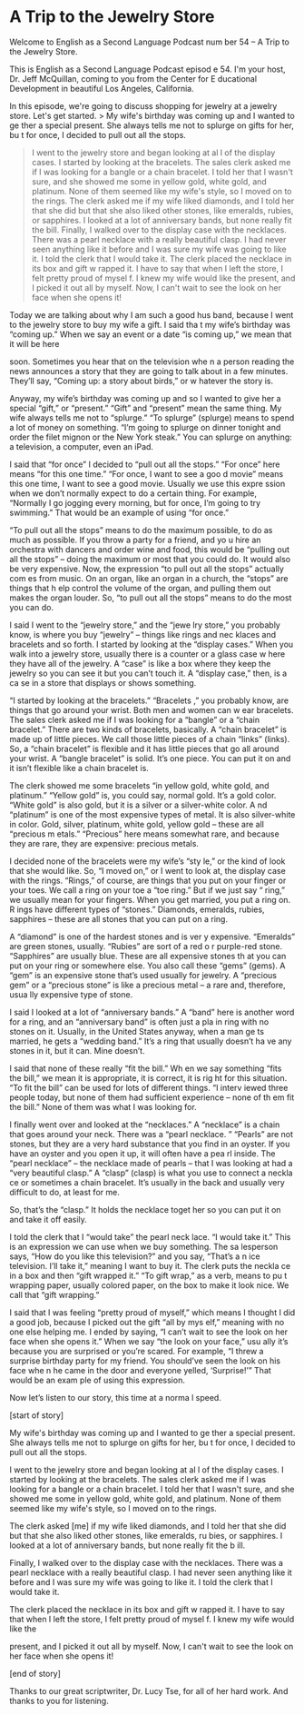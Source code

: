 # A Trip to the Jewelry Store

Welcome to English as a Second Language Podcast num ber 54 – A Trip to the Jewelry Store.

This is English as a Second Language Podcast episod e 54. I'm your host, Dr. Jeff McQuillan, coming to you from the Center for E ducational Development in beautiful Los Angeles, California.

In this episode, we're going to discuss shopping for jewelry at a jewelry store. Let's get started. > My wife's birthday was coming up and I wanted to ge ther a special present. She always tells me not to splurge on gifts for her, bu t for once, I decided to pull out all the stops.
> I went to the jewelry store and began looking at al l of the display cases. I started by looking at the bracelets. The sales clerk asked me if I was looking for a bangle or a chain bracelet. I told her that I wasn't sure,  and she showed me some in yellow gold, white gold, and platinum. None of them  seemed like my wife's style, so I moved on to the rings.
> The clerk asked me if my wife liked diamonds, and I  told her that she did but that she also liked other stones, like emeralds, rubies,  or sapphires. I looked at a lot of anniversary bands, but none really fit the bill.
> Finally, I walked over to the display case with the  necklaces. There was a pearl necklace with a really beautiful clasp. I had never  seen anything like it before and I was sure my wife was going to like it. I told the  clerk that I would take it.
> The clerk placed the necklace in its box and gift w rapped it. I have to say that when I left the store, I felt pretty proud of mysel f. I knew my wife would like the present, and I picked it out all by myself. Now, I can't wait to see the look on her face when she opens it!

Today we are talking about why I am such a good hus band, because I went to the jewelry store to buy my wife a gift. I said tha t my wife’s birthday was “coming up.” When we say an event or a date “is coming up,”  we mean that it will be here

soon. Sometimes you hear that on the television whe n a person reading the news announces a story that they are going to talk about in a few minutes. They’ll say, “Coming up: a story about birds,” or w hatever the story is.

Anyway, my wife’s birthday was coming up and so I wanted to give her a special “gift,” or “present.” “Gift” and “present” mean the  same thing. My wife always tells me not to “splurge.” “To splurge” (splurge) means to spend a lot of money on something. “I’m going to splurge on dinner tonight and order the filet mignon or the New York steak.” You can splurge on anything: a  television, a computer, even an iPad.

I said that “for once” I decided to “pull out all the stops.” “For once” here means “for this one time.” “For once, I want to see a goo d movie” means this one time, I want to see a good movie. Usually we use this expre ssion when we don’t normally expect to do a certain thing. For example,  “Normally I go jogging every morning, but for once, I’m going to try swimming.” That would be an example of using “for once.”

“To pull out all the stops” means to do the maximum  possible, to do as much as possible. If you throw a party for a friend, and yo u hire an orchestra with dancers and order wine and food, this would be “pulling out  all the stops” – doing the maximum or most that you could do. It would also be  very expensive. Now, the expression “to pull out all the stops” actually com es from music. On an organ, like an organ in a church, the “stops” are things that h elp control the volume of the organ, and pulling them out makes the organ louder.  So, “to pull out all the stops” means to do the most you can do.

I said I went to the “jewelry store,” and the “jewe lry store,” you probably know, is where you buy “jewelry” – things like rings and nec klaces and bracelets and so forth. I started by looking at the “display cases.”  When you walk into a jewelry store, usually there is a counter or a glass case w here they have all of the jewelry. A “case” is like a box where they keep the  jewelry so you can see it but you can’t touch it. A “display case,” then, is a ca se in a store that displays or shows something.

“I started by looking at the bracelets.” “Bracelets ,” you probably know, are things that go around your wrist. Both men and women can w ear bracelets. The sales clerk asked me if I was looking for a “bangle” or a  “chain bracelet.” There are two kinds of bracelets, basically. A “chain bracelet” is made up of little pieces. We call those little pieces of a chain “links” (links). So,  a “chain bracelet” is flexible and it has little pieces that go all around your wrist. A “bangle bracelet” is solid. It’s one piece. You can put it on and it isn’t flexible like  a chain bracelet is.

 The clerk showed me some bracelets “in yellow gold,  white gold, and platinum.” “Yellow gold” is, you could say, normal gold. It’s a gold color. “White gold” is also gold, but it is a silver or a silver-white color. A nd “platinum” is one of the most expensive types of metal. It is also silver-white in color. Gold, silver, platinum, white gold, yellow gold – these are all “precious m etals.” “Precious” here means somewhat rare, and because they are rare, they are expensive: precious metals.

I decided none of the bracelets were my wife’s “sty le,” or the kind of look that she would like. So, “I moved on,” or I went to look at,  the display case with the rings. “Rings,” of course, are things that you put on your  finger or your toes. We call a ring on your toe a “toe ring.” But if we just say “ ring,” we usually mean for your fingers. When you get married, you put a ring on. R ings have different types of “stones.” Diamonds, emeralds, rubies, sapphires – these are all stones that you can put on a ring.

A “diamond” is one of the hardest stones and is ver y expensive. “Emeralds” are green stones, usually. “Rubies” are sort of a red o r purple-red stone. “Sapphires” are usually blue. These are all expensive stones th at you can put on your ring or somewhere else. You also call these “gems” (gems). A “gem” is an expensive stone that’s used usually for jewelry. A “precious gem” or a “precious stone” is like a precious metal – a rare and, therefore, usua lly expensive type of stone.

I said I looked at a lot of “anniversary bands.” A “band” here is another word for a ring, and an “anniversary band” is often just a pla in ring with no stones on it. Usually, in the United States anyway, when a man ge ts married, he gets a “wedding band.” It’s a ring that usually doesn’t ha ve any stones in it, but it can. Mine doesn’t.

I said that none of these really “fit the bill.” Wh en we say something “fits the bill,” we mean it is appropriate, it is correct, it is rig ht for this situation. “To fit the bill” can be used for lots of different things. “I interv iewed three people today, but none of them had sufficient experience – none of th em fit the bill.” None of them was what I was looking for.

I finally went over and looked at the “necklaces.” A “necklace” is a chain that goes around your neck. There was a “pearl necklace. ” “Pearls” are not stones, but they are a very hard substance that you find in  an oyster. If you have an oyster and you open it up, it will often have a pea rl inside. The “pearl necklace” – the necklace made of pearls – that I was looking at  had a “very beautiful clasp.” A “clasp” (clasp) is what you use to connect a neckla ce or sometimes a chain bracelet. It’s usually in the back and usually very  difficult to do, at least for me.

So, that’s the “clasp.” It holds the necklace toget her so you can put it on and take it off easily.

I told the clerk that I “would take” the pearl neck lace. “I would take it.” This is an expression we can use when we buy something. The sa lesperson says, “How do you like this television?” and you say, “That’s a n ice television. I’ll take it,” meaning I want to buy it. The clerk puts the neckla ce in a box and then “gift wrapped it.” “To gift wrap,” as a verb, means to pu t wrapping paper, usually colored paper, on the box to make it look nice. We call that “gift wrapping.”

I said that I was feeling “pretty proud of myself,”  which means I thought I did a good job, because I picked out the gift “all by mys elf,” meaning with no one else helping me. I ended by saying, “I can’t wait to see  the look on her face when she opens it.” When we say “the look on your face,” usu ally it’s because you are surprised or you’re scared. For example, “I threw a  surprise birthday party for my friend. You should’ve seen the look on his face whe n he came in the door and everyone yelled, ‘Surprise!’” That would be an exam ple of using this expression.

Now let’s listen to our story, this time at a norma l speed.

[start of story]

My wife's birthday was coming up and I wanted to ge ther a special present. She always tells me not to splurge on gifts for her, bu t for once, I decided to pull out all the stops.

I went to the jewelry store and began looking at al l of the display cases. I started by looking at the bracelets. The sales clerk asked me if I was looking for a bangle or a chain bracelet. I told her that I wasn't sure,  and she showed me some in yellow gold, white gold, and platinum. None of them  seemed like my wife's style, so I moved on to the rings.

The clerk asked [me] if my wife liked diamonds, and  I told her that she did but that she also liked other stones, like emeralds, ru bies, or sapphires. I looked at a lot of anniversary bands, but none really fit the b ill.

Finally, I walked over to the display case with the  necklaces. There was a pearl necklace with a really beautiful clasp. I had never  seen anything like it before and I was sure my wife was going to like it. I told the  clerk that I would take it.

The clerk placed the necklace in its box and gift w rapped it. I have to say that when I left the store, I felt pretty proud of mysel f. I knew my wife would like the

present, and I picked it out all by myself. Now, I can't wait to see the look on her face when she opens it!

[end of story]

Thanks to our great scriptwriter, Dr. Lucy Tse, for  all of her hard work. And thanks to you for listening.





